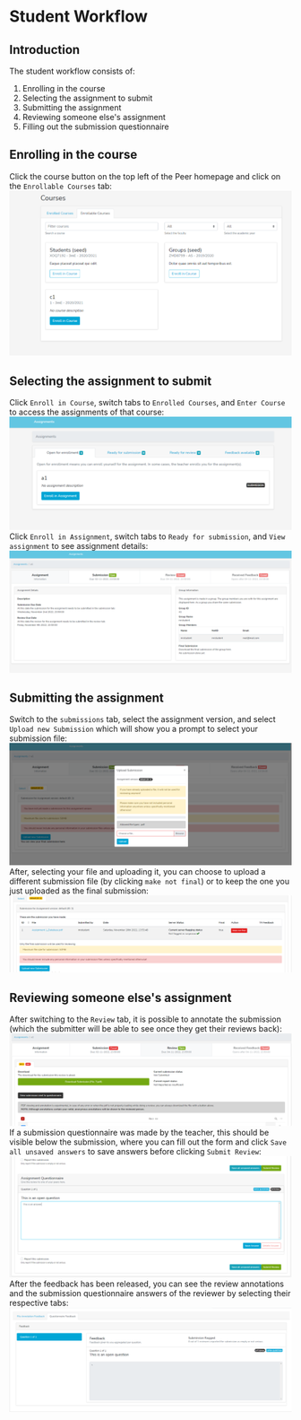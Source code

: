 # Student Workflow
## Introduction
The student workflow consists of: 
1. Enrolling in the course
2. Selecting the assignment to submit
3. Submitting the assignment
4. Reviewing someone else's assignment
5. Filling out the submission questionnaire
## Enrolling in the course
Click the course button on the top left of the Peer homepage and click on the `Enrollable Courses` tab:
![image](./0_Workflow/0.png)
## Selecting the assignment to submit
Click `Enroll in Course`, switch tabs to `Enrolled Courses`, and `Enter Course` to access the assignments of that course:
![image](./0_Workflow/1.png)
Click `Enroll in Assignment`, switch tabs to `Ready for submission`, and `View assignment` to see assignment details:
![image](./0_Workflow/2.png)
## Submitting the assignment
Switch to the `submissions` tab, select the assignment version, and select `Upload new Submission` which will show you a prompt to select your submission file:
![image](./0_Workflow/3.png)
After, selecting your file and uploading it, you can choose to upload a different submission file (by clicking `make not final`) or to keep the one you just uploaded as the final submission:
![image](./0_Workflow/4.png)
## Reviewing someone else's assignment
After switching to the `Review` tab, it is possible to annotate the submission (which the submitter will be able to see once they get their reviews back):
![image](./0_Workflow/5.png)
If a submission questionnaire was made by the teacher, this should be visible below the submission, where you can fill out the form and click `Save all unsaved answers` to save answers before clicking `Submit Review`:
![image](./0_Workflow/6.png)
After the feedback has been released, you can see the review annotations and the submission questionnaire answers of the reviewer by selecting their respective tabs:
![image](./0_Workflow/7.png) 
